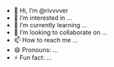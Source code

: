 - 👋 Hi, I’m @rivvvver
- 👀 I’m interested in ...
- 🌱 I’m currently learning ...
- 💞️ I’m looking to collaborate on ...
- 📫 How to reach me ...
- 😄 Pronouns: ...
- ⚡ Fun fact: ...

<!---
rivvvver/rivvvver is a ✨ special ✨ repository because its `README.md` (this file) appears on your GitHub profile.
You can click the Preview link to take a look at your changes.
--->
